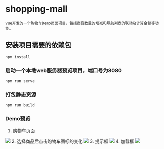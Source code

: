 # shopping-mall
```
vue开发的一个购物车Demo页面项目，包括商品数量的增减和导航列表的联动及计算金额等功能。
```

## 安装项目需要的依赖包
```
npm install
```

### 启动一个本地web服务器预览项目，端口号为8080
```
npm run serve
```

### 打包静态资源
```
npm run build
```
### Demo预览
1. 购物车页面
<img src="http://psf909yqh.bkt.clouddn.com/images/shopcart/shopcart-1.png">
2. 选择商品后点击购物车图标的变化
<img src="http://psf909yqh.bkt.clouddn.com/images/shopcart/shopcart-2.png">
3. 提示框
<img src="http://psf909yqh.bkt.clouddn.com/images/shopcart/shopcart-1.png">
4. 加载框
<img src="http://psf909yqh.bkt.clouddn.com/images/shopcart/shopcart-2.png" >